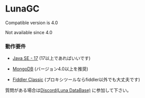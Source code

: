 # LunaGC

Compatible version is 4.0

Not available since 4.0

### 動作要件

* [Java SE - 17](https://www.oracle.com/java/technologies/javase/jdk18-archive-downloads.html) (17以上であればいいです)

* [MongoDB](https://www.mongodb.com/try/download/community)  (バージョン4.0以上を推奨)

* [Fiddler Classic](https://telerik-fiddler.s3.amazonaws.com/fiddler/FiddlerSetup.exe) (プロキシツールならfiddler以外でも大丈夫です)


質問がある場合は[Discord(Luna DataBase)](https://discord.gg/x2uEzwCNn2) に参加して下さい｡
